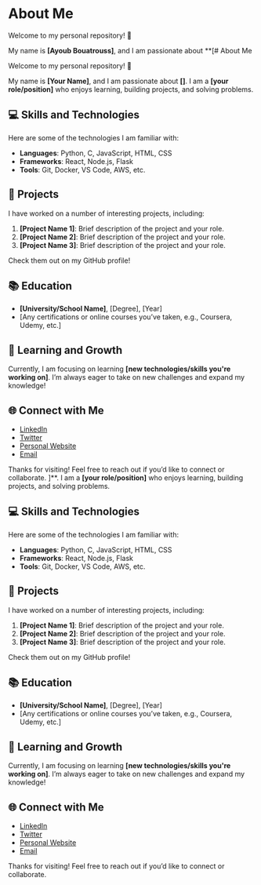 # About Me

Welcome to my personal repository! 👋

My name is **[Ayoub Bouatrouss]**, and I am passionate about **[# About Me

Welcome to my personal repository! 👋

My name is **[Your Name]**, and I am passionate about **[]**. I am a **[your role/position]** who enjoys learning, building projects, and solving problems.

## 💻 Skills and Technologies

Here are some of the technologies I am familiar with:
- **Languages**: Python, C, JavaScript, HTML, CSS
- **Frameworks**: React, Node.js, Flask
- **Tools**: Git, Docker, VS Code, AWS, etc.

## 🚀 Projects

I have worked on a number of interesting projects, including:
1. **[Project Name 1]**: Brief description of the project and your role.
2. **[Project Name 2]**: Brief description of the project and your role.
3. **[Project Name 3]**: Brief description of the project and your role.

Check them out on my GitHub profile!

## 📚 Education

- **[University/School Name]**, [Degree], [Year]
- [Any certifications or online courses you’ve taken, e.g., Coursera, Udemy, etc.]

## 🌱 Learning and Growth

Currently, I am focusing on learning **[new technologies/skills you're working on]**. I’m always eager to take on new challenges and expand my knowledge!

## 🌐 Connect with Me

- [LinkedIn](https://www.linkedin.com/in/yourprofile)
- [Twitter](https://twitter.com/yourprofile)
- [Personal Website](https://yourwebsite.com)
- [Email](mailto:youremail@example.com)

Thanks for visiting! Feel free to reach out if you’d like to connect or collaborate.
]**. I am a **[your role/position]** who enjoys learning, building projects, and solving problems.

## 💻 Skills and Technologies

Here are some of the technologies I am familiar with:
- **Languages**: Python, C, JavaScript, HTML, CSS
- **Frameworks**: React, Node.js, Flask
- **Tools**: Git, Docker, VS Code, AWS, etc.

## 🚀 Projects

I have worked on a number of interesting projects, including:
1. **[Project Name 1]**: Brief description of the project and your role.
2. **[Project Name 2]**: Brief description of the project and your role.
3. **[Project Name 3]**: Brief description of the project and your role.

Check them out on my GitHub profile!

## 📚 Education

- **[University/School Name]**, [Degree], [Year]
- [Any certifications or online courses you’ve taken, e.g., Coursera, Udemy, etc.]

## 🌱 Learning and Growth

Currently, I am focusing on learning **[new technologies/skills you're working on]**. I’m always eager to take on new challenges and expand my knowledge!

## 🌐 Connect with Me

- [LinkedIn](https://www.linkedin.com/in/yourprofile)
- [Twitter](https://twitter.com/yourprofile)
- [Personal Website](https://yourwebsite.com)
- [Email](mailto:youremail@example.com)

Thanks for visiting! Feel free to reach out if you’d like to connect or collaborate.
